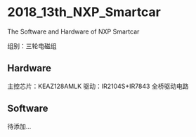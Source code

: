 # 2018_13th_NXP_Smartcar
The Software and Hardware of NXP Smartcar    

组别：三轮电磁组    

## Hardware  
主控芯片：KEAZ128AMLK
驱动：IR2104S+IR7843 全桥驱动电路     

## Software  

待添加...
